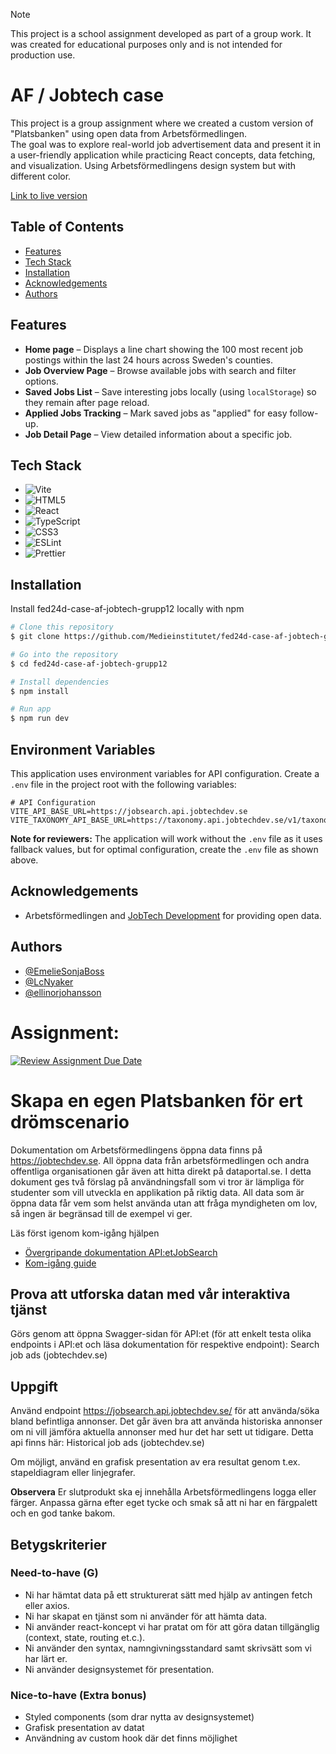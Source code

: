 > [!NOTE]  
> This project is a school assignment developed as part of a group work.
> It was created for educational purposes only and is not intended for production use.


# AF / Jobtech case

This project is a group assignment where we created a custom version of "Platsbanken" using open data from Arbetsförmedlingen.  
The goal was to explore real-world job advertisement data and present it in a user-friendly application while practicing React concepts, data fetching, and visualization.
Using Arbetsförmedlingens design system but with different color.

[Link to live version]()

## Table of Contents

- [Features](#features)
- [Tech Stack](#tech-stack)
- [Installation](#installation)
- [Acknowledgements](#acknowledgements)
- [Authors](#authors)

## Features

- **Home page** – Displays a line chart showing the 100 most recent job postings within the last 24 hours across Sweden's counties.  
- **Job Overview Page** – Browse available jobs with search and filter options.  
- **Saved Jobs List** – Save interesting jobs locally (using `localStorage`) so they remain after page reload.  
- **Applied Jobs Tracking** – Mark saved jobs as "applied" for easy follow-up.  
- **Job Detail Page** – View detailed information about a specific job.  

## Tech Stack

- ![Vite](https://img.shields.io/badge/Vite-%23646CFF.svg?style=for-the-badge&logo=vite&logoColor=white)
- ![HTML5](https://img.shields.io/badge/HTML5-%23E34F26.svg?style=for-the-badge&logo=html5&logoColor=white)
- ![React](https://img.shields.io/badge/React-%2361DAFB.svg?style=for-the-badge&logo=react&logoColor=black)
- ![TypeScript](https://img.shields.io/badge/TypeScript-%23007ACC.svg?style=for-the-badge&logo=typescript&logoColor=white)
- ![CSS3](https://img.shields.io/badge/CSS3-%231572B6.svg?style=for-the-badge&logo=css3&logoColor=white)
- ![ESLint](https://img.shields.io/badge/ESLint-%234B32C3.svg?style=for-the-badge&logo=eslint&logoColor=white)
- ![Prettier](https://img.shields.io/badge/Prettier-%23F7B93E.svg?style=for-the-badge&logo=prettier&logoColor=white)

## Installation

Install fed24d-case-af-jobtech-grupp12 locally with npm

```bash
# Clone this repository
$ git clone https://github.com/Medieinstitutet/fed24d-case-af-jobtech-grupp12

# Go into the repository
$ cd fed24d-case-af-jobtech-grupp12

# Install dependencies
$ npm install

# Run app
$ npm run dev
```

## Environment Variables

This application uses environment variables for API configuration. Create a `.env` file in the project root with the following variables:

```env
# API Configuration
VITE_API_BASE_URL=https://jobsearch.api.jobtechdev.se
VITE_TAXONOMY_API_BASE_URL=https://taxonomy.api.jobtechdev.se/v1/taxonomy
```

**Note for reviewers:** The application will work without the `.env` file as it uses fallback values, but for optimal configuration, create the `.env` file as shown above.

## Acknowledgements

- Arbetsförmedlingen and [JobTech Development](https://jobtechdev.se) for providing open data.  

## Authors

- [@EmelieSonjaBoss](https://github.com/EmelieSonjaBoss)
- [@LcNyaker](https://github.com/LcNyaker)
- [@ellinorjohansson](https://www.github.com/ellinorjohansson)




# Assignment:


[![Review Assignment Due Date](https://classroom.github.com/assets/deadline-readme-button-22041afd0340ce965d47ae6ef1cefeee28c7c493a6346c4f15d667ab976d596c.svg)](https://classroom.github.com/a/6VsM7MHT)
# Skapa en egen Platsbanken för ert drömscenario 

Dokumentation om Arbetsförmedlingens öppna data finns på https://jobtechdev.se. All öppna data från arbetsförmedlingen och andra offentliga organisationen går även att hitta direkt på dataportal.se. 
I detta dokument ges två förslag på användningsfall som vi tror är lämpliga för studenter som vill utveckla en applikation på riktig data. All data som är öppna data får vem som helst använda utan att fråga myndigheten om lov, så ingen är begränsad till de exempel vi ger.

Läs först igenom kom-igång hjälpen 

-  [Övergripande dokumentation API:etJobSearch](https://jobtechdev.se/sv/components/jobsearch)
-  [Kom-igång guide](https://gitlab.com/arbetsformedlingen/education/education-api/-/blob/main/GETTING_STARTED.md)

## Prova att utforska datan med vår interaktiva tjänst 

Görs genom att öppna Swagger-sidan för API:et (för att enkelt testa olika endpoints i API:et och läsa dokumentation för respektive endpoint): Search job ads (jobtechdev.se) 

## Uppgift 

Använd endpoint https://jobsearch.api.jobtechdev.se/ för att använda/söka bland befintliga annonser. 
Det går även bra att använda historiska annonser om ni vill jämföra aktuella annonser med hur det har sett ut tidigare. Detta api finns här: Historical job ads (jobtechdev.se)

Om möjligt, använd en grafisk presentation av era resultat genom t.ex. stapeldiagram eller linjegrafer.

**Observera**
Er slutprodukt ska ej innehålla Arbetsförmedlingens logga eller färger. Anpassa gärna efter eget tycke och smak så att ni har en färgpalett och en god tanke bakom. 

## Betygskriterier 

### Need-to-have (G) 
- Ni har hämtat data på ett strukturerat sätt med hjälp av antingen fetch eller axios. 
- Ni har skapat en tjänst som ni använder för att hämta data. 
- Ni använder react-koncept vi har pratat om för att göra datan tillgänglig (context, state, routing et.c.). 
- Ni använder den syntax, namngivningsstandard samt skrivsätt som vi har lärt er.  
- Ni använder designsystemet för presentation. 

### Nice-to-have (Extra bonus) 
- Styled components (som drar nytta av designsystemet) 
- Grafisk presentation av datat 
- Användning av custom hook där det finns möjlighet
